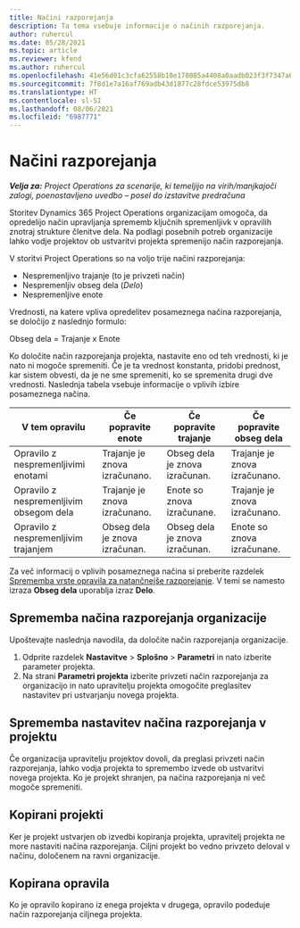 ```yaml
---
title: Načini razporejanja
description: Ta tema vsebuje informacije o načinih razporejanja.
author: ruhercul
ms.date: 05/28/2021
ms.topic: article
ms.reviewer: kfend
ms.author: ruhercul
ms.openlocfilehash: 41e56d01c3cfa62558b10e178085a4408a0aadb023f3f7347a61d121f542bb08
ms.sourcegitcommit: 7f8d1e7a16af769adb43d1877c28fdce53975db8
ms.translationtype: HT
ms.contentlocale: sl-SI
ms.lasthandoff: 08/06/2021
ms.locfileid: "6987771"
---
```

# <a name="scheduling-modes"></a>Načini razporejanja

_**Velja za:** Project Operations za scenarije, ki temeljijo na virih/manjkajoči zalogi, poenostavljeno uvedbo – posel do izstavitve predračuna_


Storitev Dynamics 365 Project Operations organizacijam omogoča, da opredelijo način upravljanja sprememb ključnih spremenljivk v opravilih znotraj strukture členitve dela. Na podlagi posebnih potreb organizacije lahko vodje projektov ob ustvaritvi projekta spremenijo način razporejanja.

V storitvi Project Operations so na voljo trije načini razporejanja:

  - Nespremenljivo trajanje (to je privzeti način)
  - Nespremenljiv obseg dela (*Delo*)
  - Nespremenljive enote

Vrednosti, na katere vpliva opredelitev posameznega načina razporejanja, se določijo z naslednjo formulo:

  Obseg dela = Trajanje x Enote

Ko določite način razporejanja projekta, nastavite eno od teh vrednosti, ki je nato ni mogoče spremeniti. Če je ta vrednost konstanta, pridobi prednost, kar sistem obvesti, da je ne sme spremeniti, ko se spremenita drugi dve vrednosti. Naslednja tabela vsebuje informacije o vplivih izbire posameznega načina.

| **V tem opravilu**             | **Če popravite enote**   | **Če popravite trajanje** | **Če popravite obseg dela**  |
|----------------------|---------------------------|----------------------------|---------------------------|
| Opravilo z nespremenljivimi enotami     | Trajanje je znova izračunano. | Obseg dela je znova izračunan.    | Trajanje je znova izračunano. |
| Opravilo z nespremenljivim obsegom dela    | Trajanje je znova izračunano. | Enote so znova izračunane.    | Trajanje je znova izračunano. |
| Opravilo z nespremenljivim trajanjem  | Obseg dela je znova izračunan.   | Obseg dela je znova izračunan.    | Enote so znova izračunane.   |

Za več informacij o vplivih posameznega načina si preberite razdelek [Sprememba vrste opravila za natančnejše razporejanje](https://support.microsoft.com/en-us/office/change-the-task-type-for-more-accurate-scheduling-b0b969ad-45bc-4e9e-8967-435587548a72). V temi se namesto izraza **Obseg dela** uporablja izraz **Delo**.

## <a name="change-the-organizations-scheduling-mode"></a>Sprememba načina razporejanja organizacije

Upoštevajte naslednja navodila, da določite način razporejanja organizacije.

1. Odprite razdelek **Nastavitve** \> **Splošno** \> **Parametri** in nato izberite parameter projekta. 
2. Na strani **Parametri projekta** izberite privzeti način razporejanja za organizacijo in nato upravitelju projekta omogočite preglasitev nastavitev pri ustvarjanju novega projekta.

## <a name="change-the-scheduling-mode-setting-on-a-project"></a>Sprememba nastavitev načina razporejanja v projektu

Če organizacija upravitelju projektov dovoli, da preglasi privzeti način razporejanja, lahko vodja projekta to spremembo izvede ob ustvaritvi novega projekta. Ko je projekt shranjen, pa načina razporejanja ni več mogoče spremeniti.

## <a name="copied-projects"></a>Kopirani projekti

Ker je projekt ustvarjen ob izvedbi kopiranja projekta, upravitelj projekta ne more nastaviti načina razporejanja. Ciljni projekt bo vedno privzeto deloval v načinu, določenem na ravni organizacije.

## <a name="copied-tasks"></a>Kopirana opravila

Ko je opravilo kopirano iz enega projekta v drugega, opravilo podeduje način razporejanja ciljnega projekta.
